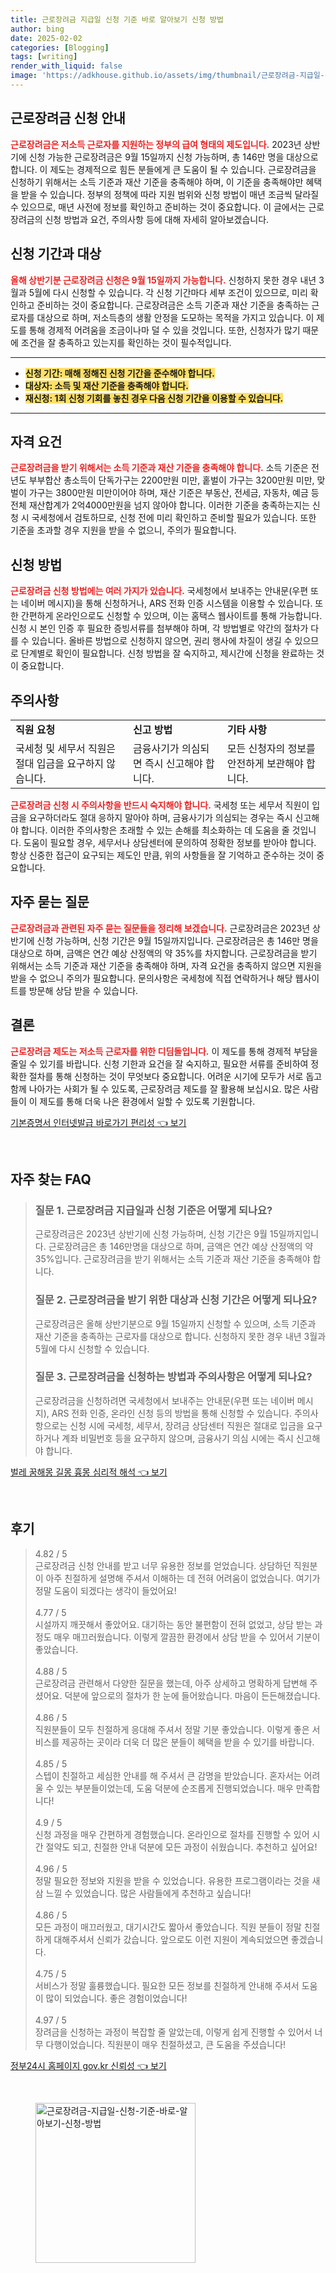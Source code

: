 ```yaml
---
title: 근로장려금 지급일 신청 기준 바로 알아보기 신청 방법
author: bing
date: 2025-02-02
categories: [Blogging]
tags: [writing]
render_with_liquid: false
image: 'https://adkhouse.github.io/assets/img/thumbnail/근로장려금-지급일-신청-기준-바로-알아보기-신청-방법.webp'
---
```



<h2 id='근로장려금_신청안내'>근로장려금 신청 안내</h2>

<p><b><span style="color: #ee2323;">근로장려금은 저소득 근로자를 지원하는 정부의 급여 형태의 제도입니다.</span></b> 2023년 상반기에 신청 가능한 근로장려금은 9월 15일까지 신청 가능하며, 총 146만 명을 대상으로 합니다. 이 제도는 경제적으로 힘든 분들에게 큰 도움이 될 수 있습니다. 근로장려금을 신청하기 위해서는 소득 기준과 재산 기준을 충족해야 하며, 이 기준을 충족해야만 혜택을 받을 수 있습니다. 정부의 정책에 따라 지원 범위와 신청 방법이 매년 조금씩 달라질 수 있으므로, 매년 사전에 정보를 확인하고 준비하는 것이 중요합니다. 이 글에서는 근로장려금의 신청 방법과 요건, 주의사항 등에 대해 자세히 알아보겠습니다.</p>

<h2 id='신청_기간과_대상'>신청 기간과 대상</h2>

<p><b><span style="color: #ee2323;">올해 상반기분 근로장려금 신청은 9월 15일까지 가능합니다.</span></b> 신청하지 못한 경우 내년 3월과 5월에 다시 신청할 수 있습니다. 각 신청 기간마다 세부 조건이 있으므로, 미리 확인하고 준비하는 것이 중요합니다. 근로장려금은 소득 기준과 재산 기준을 충족하는 근로자를 대상으로 하며, 저소득층의 생활 안정을 도모하는 목적을 가지고 있습니다. 이 제도를 통해 경제적 어려움을 조금이나마 덜 수 있을 것입니다. 또한, 신청자가 많기 때문에 조건을 잘 충족하고 있는지를 확인하는 것이 필수적입니다.</p>

<hr />

<ul>
    <li><b><span style="background-color: #ffe066;">신청 기간: 매해 정해진 신청 기간을 준수해야 합니다.</span></b></li>
    <li><b><span style="background-color: #ffe066;">대상자: 소득 및 재산 기준을 충족해야 합니다.</span></b></li>
    <li><b><span style="background-color: #ffe066;">재신청: 1회 신청 기회를 놓친 경우 다음 신청 기간을 이용할 수 있습니다.</span></b></li>
</ul>

<hr />

<h2 id='자격_요건'>자격 요건</h2>

<p><b><span style="color: #ee2323;">근로장려금을 받기 위해서는 소득 기준과 재산 기준을 충족해야 합니다.</span></b> 소득 기준은 전년도 부부합산 총소득이 단독가구는 2200만원 미만, 홑벌이 가구는 3200만원 미만, 맞벌이 가구는 3800만원 미만이어야 하며, 재산 기준은 부동산, 전세금, 자동차, 예금 등 전체 재산합계가 2억4000만원을 넘지 않아야 합니다. 이러한 기준을 충족하는지는 신청 시 국세청에서 검토하므로, 신청 전에 미리 확인하고 준비할 필요가 있습니다. 또한 기준을 초과할 경우 지원을 받을 수 없으니, 주의가 필요합니다.</p>

<h2 id='신청_방법'>신청 방법</h2>

<p><b><span style="color: #ee2323;">근로장려금 신청 방법에는 여러 가지가 있습니다.</span></b> 국세청에서 보내주는 안내문(우편 또는 네이버 메시지)을 통해 신청하거나, ARS 전화 인증 시스템을 이용할 수 있습니다. 또한 간편하게 온라인으로도 신청할 수 있으며, 이는 홈택스 웹사이트를 통해 가능합니다. 신청 시 본인 인증 후 필요한 증빙서류를 첨부해야 하며, 각 방법별로 약간의 절차가 다를 수 있습니다. 올바른 방법으로 신청하지 않으면, 권리 행사에 차질이 생길 수 있으므로 단계별로 확인이 필요합니다. 신청 방법을 잘 숙지하고, 제시간에 신청을 완료하는 것이 중요합니다.</p>

<h2 id='주의사항'>주의사항</h2>

<table>
    <tr>
        <td><b>직원 요청</b></td>
        <td><b>신고 방법</b></td>
        <td><b>기타 사항</b></td>
    </tr>
    <tr>
        <td>국세청 및 세무서 직원은 절대 입금을 요구하지 않습니다.</td>
        <td>금융사기가 의심되면 즉시 신고해야 합니다.</td>
        <td>모든 신청자의 정보를 안전하게 보관해야 합니다.</td>
    </tr>
</table>

<p><b><span style="color: #ee2323;">근로장려금 신청 시 주의사항을 반드시 숙지해야 합니다.</span></b> 국세청 또는 세무서 직원이 입금을 요구하더라도 절대 응하지 말아야 하며, 금융사기가 의심되는 경우는 즉시 신고해야 합니다. 이러한 주의사항은 초래할 수 있는 손해를 최소화하는 데 도움을 줄 것입니다. 도움이 필요할 경우, 세무서나 상담센터에 문의하여 정확한 정보를 받아야 합니다. 항상 신중한 접근이 요구되는 제도인 만큼, 위의 사항들을 잘 기억하고 준수하는 것이 중요합니다.</p>

<h2 id='자주_묻는_질문'>자주 묻는 질문</h2>

<p><b><span style="color: #ee2323;">근로장려금과 관련된 자주 묻는 질문들을 정리해 보겠습니다.</span></b> 근로장려금은 2023년 상반기에 신청 가능하며, 신청 기간은 9월 15일까지입니다. 근로장려금은 총 146만 명을 대상으로 하며, 금액은 연간 예상 산정액의 약 35%를 차지합니다. 근로장려금을 받기 위해서는 소득 기준과 재산 기준을 충족해야 하며, 자격 요건을 충족하지 않으면 지원을 받을 수 없으니 주의가 필요합니다. 문의사항은 국세청에 직접 연락하거나 해당 웹사이트를 방문해 상담 받을 수 있습니다.</p>

<h2 id='결론'>결론</h2>

<p><b><span style="color: #ee2323;">근로장려금 제도는 저소득 근로자를 위한 디딤돌입니다.</span></b> 이 제도를 통해 경제적 부담을 줄일 수 있기를 바랍니다. 신청 기한과 요건을 잘 숙지하고, 필요한 서류를 준비하여 정확한 절차를 통해 신청하는 것이 무엇보다 중요합니다. 어려운 시기에 모두가 서로 돕고 함께 나아가는 사회가 될 수 있도록, 근로장려금 제도를 잘 활용해 보십시요. 많은 사람들이 이 제도를 통해 더욱 나은 환경에서 일할 수 있도록 기원합니다.</p>


<p><a class="click-button" title="기본증명서 인터넷발급 바로가기 편리성" href="https://adkhouse.github.io/posts/%EA%B8%B0%EB%B3%B8%EC%A6%9D%EB%AA%85%EC%84%9C-%EC%9D%B8%ED%84%B0%EB%84%B7%EB%B0%9C%EA%B8%89-%EB%B0%94%EB%A1%9C%EA%B0%80%EA%B8%B0-%ED%8E%B8%EB%A6%AC%EC%84%B1/" rel="dofollow">기본증명서 인터넷발급 바로가기 편리성 👈 보기</a></p><br>
<h2 id='자주_찾는_FAQ'>자주 찾는 FAQ</h2>
<div itemscope="" itemtype="https://schema.org/FAQPage"> 
<blockquote> 
<div itemscope="" itemprop="mainEntity" itemtype="https://schema.org/Question"> 
<h3 itemprop="name">질문 1. 근로장려금 지급일과 신청 기준은 어떻게 되나요?</h3> 
<div itemscope="" itemprop="acceptedAnswer" itemtype="https://schema.org/Answer"> 
<span itemprop="text"> 
<p>근로장려금은 2023년 상반기에 신청 가능하며, 신청 기간은 9월 15일까지입니다. 근로장려금은 총 146만명을 대상으로 하며, 금액은 연간 예상 산정액의 약 35%입니다. 근로장려금을 받기 위해서는 소득 기준과 재산 기준을 충족해야 합니다.</p> 
</span> 
</div> 
</div> 
<div itemscope="" itemprop="mainEntity" itemtype="https://schema.org/Question"> 
<h3 itemprop="name">질문 2. 근로장려금을 받기 위한 대상과 신청 기간은 어떻게 되나요?</h3> 
<div itemscope="" itemprop="acceptedAnswer" itemtype="https://schema.org/Answer"> 
<span itemprop="text"> 
<p>근로장려금은 올해 상반기분으로 9월 15일까지 신청할 수 있으며, 소득 기준과 재산 기준을 충족하는 근로자를 대상으로 합니다. 신청하지 못한 경우 내년 3월과 5월에 다시 신청할 수 있습니다.</p> 
</span> 
</div> 
</div> 
<div itemscope="" itemprop="mainEntity" itemtype="https://schema.org/Question"> 
<h3 itemprop="name">질문 3. 근로장려금을 신청하는 방법과 주의사항은 어떻게 되나요?</h3> 
<div itemscope="" itemprop="acceptedAnswer" itemtype="https://schema.org/Answer"> 
<span itemprop="text"> 
<p>근로장려금을 신청하려면 국세청에서 보내주는 안내문(우편 또는 네이버 메시지), ARS 전화 인증, 온라인 신청 등의 방법을 통해 신청할 수 있습니다. 주의사항으로는 신청 시에 국세청, 세무서, 장려금 상담센터 직원은 절대로 입금을 요구하거나 계좌 비밀번호 등을 요구하지 않으며, 금융사기 의심 시에는 즉시 신고해야 합니다.</p> 
</span> 
</div> 
</div> 
</blockquote> 
</div>
<p><a class="click-button" title="벌레 꿈해몽 길몽 흉몽 심리적 해석" href="https://adkhouse.github.io/posts/%EB%B2%8C%EB%A0%88-%EA%BF%88%ED%95%B4%EB%AA%BD-%EA%B8%B8%EB%AA%BD-%ED%9D%89%EB%AA%BD-%EC%8B%AC%EB%A6%AC%EC%A0%81-%ED%95%B4%EC%84%9D/" rel="dofollow">벌레 꿈해몽 길몽 흉몽 심리적 해석 👈 보기</a></p><br>
<h2 id='후기'>후기</h2>
<div itemscope itemtype="https://schema.org/Product">
  <blockquote>
  <div itemprop="review" itemscope itemtype="https://schema.org/Review">
      <div itemprop="reviewRating" itemscope itemtype="https://schema.org/Rating"> <span itemprop="ratingValue">4.82</span> / <span itemprop="bestRating">5</span> </div>
      <span itemprop="reviewBody">근로장려금 신청 안내를 받고 너무 유용한 정보를 얻었습니다. 상담하던 직원분이 아주 친절하게 설명해 주셔서 이해하는 데 전혀 어려움이 없었습니다. 여기가 정말 도움이 되겠다는 생각이 들었어요!</span>
  </div>
  <br>
  <div itemprop="review" itemscope itemtype="https://schema.org/Review">
      <div itemprop="reviewRating" itemscope itemtype="https://schema.org/Rating"> <span itemprop="ratingValue">4.77</span> / <span itemprop="bestRating">5</span> </div>
      <span itemprop="reviewBody">시설까지 깨끗해서 좋았어요. 대기하는 동안 불편함이 전혀 없었고, 상담 받는 과정도 매우 매끄러웠습니다. 이렇게 깔끔한 환경에서 상담 받을 수 있어서 기분이 좋았습니다.</span>
  </div>
  <br>
  <div itemprop="review" itemscope itemtype="https://schema.org/Review">
      <div itemprop="reviewRating" itemscope itemtype="https://schema.org/Rating"> <span itemprop="ratingValue">4.88</span> / <span itemprop="bestRating">5</span> </div>
      <span itemprop="reviewBody">근로장려금 관련해서 다양한 질문을 했는데, 아주 상세하고 명확하게 답변해 주셨어요. 덕분에 앞으로의 절차가 한 눈에 들어왔습니다. 마음이 든든해졌습니다.</span>
  </div>
  <br>
  <div itemprop="review" itemscope itemtype="https://schema.org/Review">
      <div itemprop="reviewRating" itemscope itemtype="https://schema.org/Rating"> <span itemprop="ratingValue">4.86</span> / <span itemprop="bestRating">5</span> </div>
      <span itemprop="reviewBody">직원분들이 모두 친절하게 응대해 주셔서 정말 기분 좋았습니다. 이렇게 좋은 서비스를 제공하는 곳이라 더욱 더 많은 분들이 혜택을 받을 수 있기를 바랍니다.</span>
  </div>
  <br>
  <div itemprop="review" itemscope itemtype="https://schema.org/Review">
      <div itemprop="reviewRating" itemscope itemtype="https://schema.org/Rating"> <span itemprop="ratingValue">4.85</span> / <span itemprop="bestRating">5</span> </div>
      <span itemprop="reviewBody">스텝이 친절하고 세심한 안내를 해 주셔서 큰 감명을 받았습니다. 혼자서는 어려울 수 있는 부분들이었는데, 도움 덕분에 순조롭게 진행되었습니다. 매우 만족합니다!</span>
  </div>
  <br>
  <div itemprop="review" itemscope itemtype="https://schema.org/Review">
      <div itemprop="reviewRating" itemscope itemtype="https://schema.org/Rating"> <span itemprop="ratingValue">4.9</span> / <span itemprop="bestRating">5</span> </div>
      <span itemprop="reviewBody">신청 과정을 매우 간편하게 경험했습니다. 온라인으로 절차를 진행할 수 있어 시간 절약도 되고, 친절한 안내 덕분에 모든 과정이 쉬웠습니다. 추천하고 싶어요!</span>
  </div>
  <br>
  <div itemprop="review" itemscope itemtype="https://schema.org/Review">
      <div itemprop="reviewRating" itemscope itemtype="https://schema.org/Rating"> <span itemprop="ratingValue">4.96</span> / <span itemprop="bestRating">5</span> </div>
      <span itemprop="reviewBody">정말 필요한 정보와 지원을 받을 수 있었습니다. 유용한 프로그램이라는 것을 새삼 느낄 수 있었습니다. 많은 사람들에게 추천하고 싶습니다!</span>
  </div>
  <br>
  <div itemprop="review" itemscope itemtype="https://schema.org/Review">
      <div itemprop="reviewRating" itemscope itemtype="https://schema.org/Rating"> <span itemprop="ratingValue">4.86</span> / <span itemprop="bestRating">5</span> </div>
      <span itemprop="reviewBody">모든 과정이 매끄러웠고, 대기시간도 짧아서 좋았습니다. 직원 분들이 정말 친절하게 대해주셔서 신뢰가 갔습니다. 앞으로도 이런 지원이 계속되었으면 좋겠습니다.</span>
  </div>
  <br>
  <div itemprop="review" itemscope itemtype="https://schema.org/Review">
      <div itemprop="reviewRating" itemscope itemtype="https://schema.org/Rating"> <span itemprop="ratingValue">4.75</span> / <span itemprop="bestRating">5</span> </div>
      <span itemprop="reviewBody">서비스가 정말 훌륭했습니다. 필요한 모든 정보를 친절하게 안내해 주셔서 도움이 많이 되었습니다. 좋은 경험이었습니다!</span>
  </div>
  <br>
  <div itemprop="review" itemscope itemtype="https://schema.org/Review">
      <div itemprop="reviewRating" itemscope itemtype="https://schema.org/Rating"> <span itemprop="ratingValue">4.97</span> / <span itemprop="bestRating">5</span> </div>
      <span itemprop="reviewBody">장려금을 신청하는 과정이 복잡할 줄 알았는데, 이렇게 쉽게 진행할 수 있어서 너무 다행이었습니다. 직원분이 매우 친절하셨고, 큰 도움을 주셨습니다!</span>
  </div>
  </blockquote>
</div>
<p><a class="click-button" title="정부24시 홈페이지 gov.kr 신뢰성" href="https://adkhouse.github.io/posts/%EC%A0%95%EB%B6%8024%EC%8B%9C-%ED%99%88%ED%8E%98%EC%9D%B4%EC%A7%80-gov.kr-%EC%8B%A0%EB%A2%B0%EC%84%B1/" rel="dofollow">정부24시 홈페이지 gov.kr 신뢰성 👈 보기</a></p><br>
<figure class="image"><img src="https://adkhouse.github.io/assets/img/thumbnail/근로장려금-지급일-신청-기준-바로-알아보기-신청-방법.webp" alt="근로장려금-지급일-신청-기준-바로-알아보기-신청-방법" width="256" height="256"></figure>